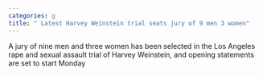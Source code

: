 ```yaml
---
categories: g
title: " Latest Harvey Weinstein trial seats jury of 9 men 3 women"
---
```

A jury of nine men and three women has been selected in the Los Angeles rape and sexual assault trial of Harvey Weinstein, and opening statements are set to start Monday